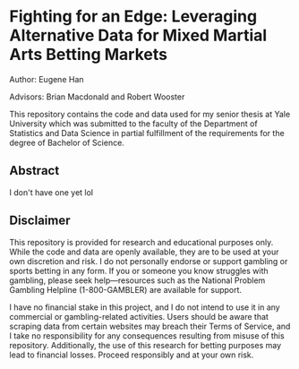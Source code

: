 # Fighting for an Edge: Leveraging Alternative Data for Mixed Martial Arts Betting Markets

Author: Eugene Han

Advisors: Brian Macdonald and Robert Wooster

This repository contains the code and data used for my senior thesis at Yale University which was submitted to the faculty of the Department of Statistics and Data Science in partial fulfillment of the requirements for the degree of Bachelor of Science.


## Abstract

I don't have one yet lol


## Disclaimer

This repository is provided for research and educational purposes only. While the code and data are openly available, they are to be used at your own discretion and risk. I do not personally endorse or support gambling or sports betting in any form. If you or someone you know struggles with gambling, please seek help&mdash;resources such as the National Problem Gambling Helpline (1-800-GAMBLER) are available for support.

I have no financial stake in this project, and I do not intend to use it in any commercial or gambling-related activities. Users should be aware that scraping data from certain websites may breach their Terms of Service, and I take no responsibility for any consequences resulting from misuse of this repository. Additionally, the use of this research for betting purposes may lead to financial losses. Proceed responsibly and at your own risk.